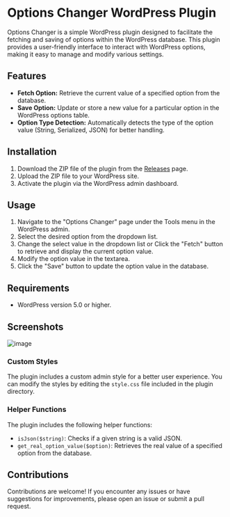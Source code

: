 # Options Changer WordPress Plugin

Options Changer is a simple WordPress plugin designed to facilitate the fetching and saving of options within the WordPress database. This plugin provides a user-friendly interface to interact with WordPress options, making it easy to manage and modify various settings.

## Features

- **Fetch Option:** Retrieve the current value of a specified option from the database.
- **Save Option:** Update or store a new value for a particular option in the WordPress options table.
- **Option Type Detection:** Automatically detects the type of the option value (String, Serialized, JSON) for better handling.

## Installation

1. Download the ZIP file of the plugin from the [Releases](https://github.com/yourusername/options-changer/releases) page.
2. Upload the ZIP file to your WordPress site.
3. Activate the plugin via the WordPress admin dashboard.

## Usage

1. Navigate to the "Options Changer" page under the Tools menu in the WordPress admin.
2. Select the desired option from the dropdown list.
3. Change the select value in the dropdown list or Click the "Fetch" button to retrieve and display the current option value.
4. Modify the option value in the textarea.
5. Click the "Save" button to update the option value in the database.

## Requirements

- WordPress version 5.0 or higher.

## Screenshots
![image](https://github.com/erikyo/wp-options-changer/assets/8550908/8d79c565-778e-4bd4-bee4-492ef9d8b356)

### Custom Styles

The plugin includes a custom admin style for a better user experience. You can modify the styles by editing the `style.css` file included in the plugin directory.

### Helper Functions

The plugin includes the following helper functions:

- `isJson($string)`: Checks if a given string is a valid JSON.
- `get_real_option_value($option)`: Retrieves the real value of a specified option from the database.

## Contributions

Contributions are welcome! If you encounter any issues or have suggestions for improvements, please open an issue or submit a pull request.
